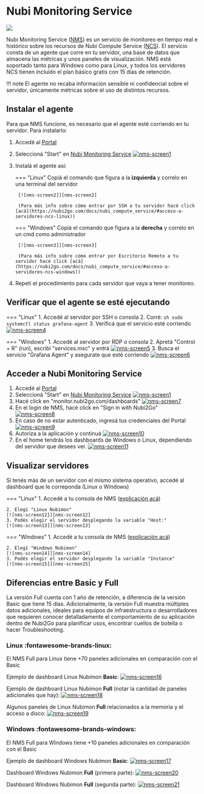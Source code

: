 # Nubi Monitoring Service
![](https://www.nubi2go.com/static/25ca25d9144991474734558c02f8453b/4ecad/bar-graphics.webp)

  [nms-screen1]: assets/nms-screen1.png
  [nms-screen2]: assets/nms-screen2.png
  [nms-screen3]: assets/nms-screen3.png
  [nms-screen4]: assets/nms-screen4.png
  [nms-screen5]: assets/nms-screen5.png
  [nms-screen6]: assets/nms-screen6.png
  [nms-screen7]: assets/nms-screen7.png
  [nms-screen8]: assets/nms-screen8.png
  [nms-screen9]: assets/nms-screen9.png
  [nms-screen10]: assets/nms-screen10.png
  [nms-screen11]: assets/nms-screen11.png
  [nms-screen12]: assets/nms-screen12.png
  [nms-screen13]: assets/nms-screen13.png
  [nms-screen14]: assets/nms-screen14.png
  [nms-screen15]: assets/nms-screen15.png
  [nms-screen16]: assets/nms-screen16.png
  [nms-screen17]: assets/nms-screen17.png
  [nms-screen18]: assets/nms-screen18.png
  [nms-screen19]: assets/nms-screen19.png
  [nms-screen20]: assets/nms-screen20.png
  [nms-screen21]: assets/nms-screen21.png
  

Nubi Monitoring Service ([NMS](https://www.nubi2go.com/services/nubi_monitoring_service)) es un servicio de monitoreo en tiempo real e histórico sobre los recursos de Nubi Compute Service ([NCS](https://nubi2go.com/docs/nubi_compute_service/)). 
El servicio consta de un agente que corre en tu servidor, una base de datos que almacena las métricas y unos paneles de visualización. 
NMS está soportado tanto para Windows como para Linux, y todos los servidores NCS tienen incluído el plan básico gratis con 15 días de retención.

!!! note
	El agente no recaba información sensible ni confidencial sobre el servidor, únicamente métricas sobre el uso de distintos recursos. 

## Instalar el agente
Para que NMS funcione, es necesario que el agente esté corriendo en tu servidor. Para instalarlo:

1. Accedé al [Portal](https://portal.nubi2go.com)

2. Seleccioná "Start" en [Nubi Monitoring Service](https://portal.nubi2go.com/nubi-monitoring-service.php)
[![nms-screen1]][nms-screen1]


3. Instalá el agente así:

	=== "Linux"
		Copiá el comando que figura a la **izquierda** y correlo en una terminal del servidor 
		
		[![nms-screen2]][nms-screen2]

		(Para más info sobre cómo entrar por SSH a tu servidor hacé click [acá](https://nubi2go.com/docs/nubi_compute_service/#acceso-a-servidores-ncs-linux))
	
	=== "Windows"
		Copiá el comando que figura a la **derecha** y correlo en un cmd como administrador 
		
		[![nms-screen3]][nms-screen3]

		(Para más info sobre cómo entrar por Escritorio Remoto a tu servidor hacé click [acá](https://nubi2go.com/docs/nubi_compute_service/#acceso-a-servidores-ncs-windows))


4. Repetí el procedimiento para cada servidor que vaya a tener monitoreo. 

## Verificar que el agente se esté ejecutando
=== "Linux"
	1. Accedé al servidor por SSH o consola
	2. Corré:
	``` sh
	sudo systemctl status grafana-agent
	```
	3. Verificá que el servicio esté corriendo
	[![nms-screen4]][nms-screen4]

=== "Windows"
	1. Accedé al servidor por RDP o consola
	2. Apretá "Control + R" (run), escribí "services.msc" y entrá
	[![nms-screen5]][nms-screen5]
	3. Busca el servicio "Grafana Agent" y asegurate que esté corriendo
	[![nms-screen6]][nms-screen6]


## Acceder a Nubi Monitoring Service
1. Accedé al [Portal](https://portal.nubi2go.com)
2. Seleccioná "Start" en [Nubi Monitoring Service](https://portal.nubi2go.com/nubi-monitoring-service.php)
[![nms-screen1]][nms-screen1]
3. Hacé click en "monitor.nubi2go.com/dashboards" 
[![nms-screen7]][nms-screen7]
4. En el login de NMS, hacé click en "Sign in with Nubi2Go"
[![nms-screen8]][nms-screen8]
5. En caso de no estar autenticado, ingresá tus credenciales del Portal
[![nms-screen9]][nms-screen9]
6. Autoriza a la aplicación y continuá
[![nms-screen10]][nms-screen10]
7. En el home tendrás los dashboards de Windows o Linux, dependiendo del servidor que desees ver. 
[![nms-screen11]][nms-screen11]

## Visualizar servidores

Si tenés más de un servidor con el mismo sistema operativo, accedé al dashboard que le correponda (Linux o Windows) 

=== "Linux"
	1. Accedé a tu consola de NMS ([explicación acá](#acceder-a-nubi-monitoring-service))
	
	2. Elegí "Linux Nubimon"	
	[![nms-screen12]][nms-screen12]
	3. Podés elegir el servidor desplegando la variable "Host:" 
	[![nms-screen13]][nms-screen13]
=== "Windows"
	1. Accedé a tu consola de NMS ([explicación acá](#acceder-a-nubi-monitoring-service))
	
	2. Elegí "Windows Nubimon"
	[![nms-screen14]][nms-screen14]
	3. Podés elegir el servidor desplegando la variable "Instance"
	[![nms-screen15]][nms-screen15]
	
## Diferencias entre Basic y Full

La versión Full cuenta con 1 año de retención, a diferencia de la versión Basic que tiene 15 días. Adicionalmente, la versión Full muestra múltiples datos adicionales, ideales para equipos de infraestructura o desarrolladores que requieren conocer detalladamente el comportamiento de su aplicación dentro de Nubi2Go para planificar usos, encontrar cuellos de botella o hacer Troubleshooting.

### Linux :fontawesome-brands-linux:

El NMS Full para Linux tiene +70 paneles adicionales en comparación con el Basic

Ejemplo de dashboard Linux Nubimon **Basic**:
[![nms-screen16]][nms-screen16]

Ejemplo de dashboard Linux Nubimon **Full** (notar la cantidad de paneles adicionales que hay):
[![nms-screen18]][nms-screen18]

Algunos paneles de Linux Nubimon **Full** relacionados a la memoria y el acceso a disco:
[![nms-screen19]][nms-screen19]

### Windows :fontawesome-brands-windows:

El NMS Full para WIndows tiene +10 paneles adicionales en comparación con el Basic

Ejemplo de dashboard Windows Nubimon **Basic**: 
[![nms-screen17]][nms-screen17]

Dashboard Windows Nubimon **Full** (primera parte):
[![nms-screen20]][nms-screen20]

Dashboard Windows Nubimon **Full** (segunda parte):
[![nms-screen21]][nms-screen21]

